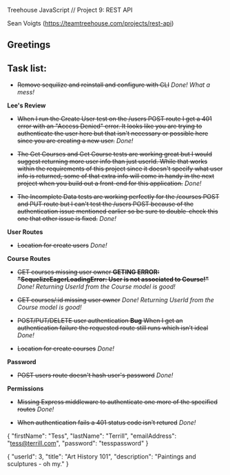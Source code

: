 Treehouse JavaScript // Project 9: REST API

Sean Voigts (https://teamtreehouse.com/projects/rest-api)

## Greetings

## Task list:

  - ~~Remove sequilize and reinstall and configure with CLI~~ *Done! What a mess!* 

**Lee's Review**

  - ~~When I run the Create User test on the /users POST route I get a 401 error with an "Access Denied" error. It looks like you are trying to authenticate the user here but that isn't necessary or possible here since you are creating a new user.~~ *Done!*

  - ~~The Get Courses and Get Course tests are working great but I would suggest returning more user info than just userId. While that works within the requirements of this project since it doesn't specify what user info is returned, some of that extra info will come in handy in the next project when you build out a front-end for this application.~~ *Done!*

  - ~~The Incomplete Data tests are working perfectly for the /courses POST and PUT route but I can't test the /users POST because of the authentication issue mentioned earlier so be sure to double-check this one that other issue is fixed.~~ *Done!*


**User Routes**

  - ~~Location for create users~~ *Done!*


**Course Routes**

  - ~~GET courses missing user owner **GETING ERROR: "SequelizeEagerLoadingError: User is not associated to Course!"**~~ *Done!* *Returning UserId from the Course model is good!*

  - ~~GET courses/:id missing user owner~~ *Done!* *Returning UserId from the Course model is good!*

  - ~~POST/PUT/DELETE user authentication **Bug** When I get an authentication failure the requested route still runs which isn't ideal~~ *Done!*

  - ~~Location for create courses~~ *Done!*


**Password**

  - ~~POST users route doesn't hash user's password~~ *Done!*


**Permissions**

  - ~~Missing Express middleware to authenticate one more of the specified routes~~ *Done!*

  - ~~When authentication fails a 401 status code isn't retured~~ *Done!*






{
    "firstName": "Tess",
    "lastName": "Terrill",
    "emailAddress": "tess@terrill.com",
    "password": "tesspassword"
}

{
  "userId": 3,
  "title": "Art History 101",
  "description": "Paintings and sculptures - oh my."
}
